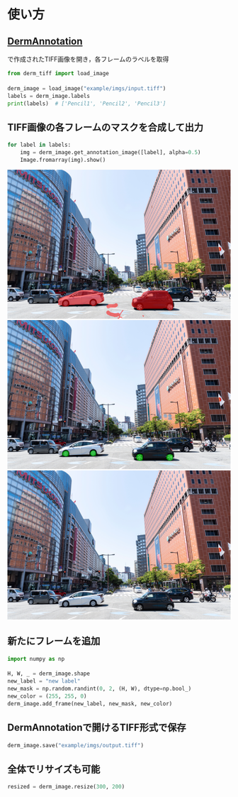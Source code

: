 # 使い方

## [DermAnnotation](https://kondoa9.github.io/DermAnnotation/en/)
で作成されたTIFF画像を開き，各フレームのラベルを取得
```py
from derm_tiff import load_image

derm_image = load_image("example/imgs/input.tiff")
labels = derm_image.labels
print(labels)  # ['Pencil1', 'Pencil2', 'Pencil3']
```

## TIFF画像の各フレームのマスクを合成して出力
```py
for label in labels:
    img = derm_image.get_annotation_image([label], alpha=0.5)
    Image.fromarray(img).show()
```
![Pencil1](imgs/with_Pencil1.png)![Pencil2](imgs/with_Pencil2.png)![Pencil3](imgs/with_Pencil3.png)


## 新たにフレームを追加
```py
import numpy as np

H, W, _ = derm_image.shape
new_label = "new label"
new_mask = np.random.randint(0, 2, (H, W), dtype=np.bool_)
new_color = (255, 255, 0)
derm_image.add_frame(new_label, new_mask, new_color)
```

## DermAnnotationで開けるTIFF形式で保存
```py
derm_image.save("example/imgs/output.tiff")
```

## 全体でリサイズも可能
```py
resized = derm_image.resize(300, 200)
```